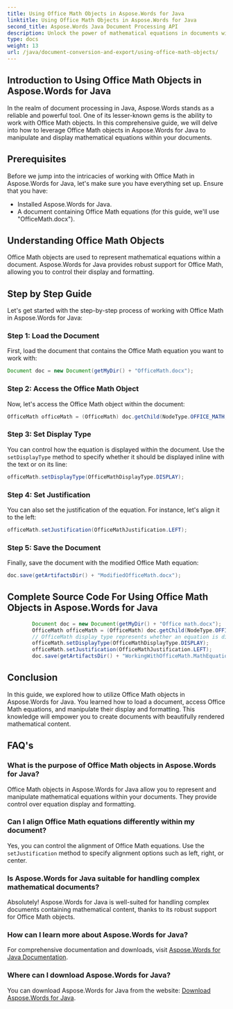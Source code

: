 ```yaml
---
title: Using Office Math Objects in Aspose.Words for Java
linktitle: Using Office Math Objects in Aspose.Words for Java
second_title: Aspose.Words Java Document Processing API
description: Unlock the power of mathematical equations in documents with Aspose.Words for Java. Learn to manipulate and display Office Math objects effortlessly.
type: docs
weight: 13
url: /java/document-conversion-and-export/using-office-math-objects/
---
```


## Introduction to Using Office Math Objects in Aspose.Words for Java

In the realm of document processing in Java, Aspose.Words stands as a reliable and powerful tool. One of its lesser-known gems is the ability to work with Office Math objects. In this comprehensive guide, we will delve into how to leverage Office Math objects in Aspose.Words for Java to manipulate and display mathematical equations within your documents. 

## Prerequisites

Before we jump into the intricacies of working with Office Math in Aspose.Words for Java, let's make sure you have everything set up. Ensure that you have:

- Installed Aspose.Words for Java.
- A document containing Office Math equations (for this guide, we'll use "OfficeMath.docx").

## Understanding Office Math Objects

Office Math objects are used to represent mathematical equations within a document. Aspose.Words for Java provides robust support for Office Math, allowing you to control their display and formatting. 

## Step by Step Guide

Let's get started with the step-by-step process of working with Office Math in Aspose.Words for Java:

### Step 1: Load the Document

First, load the document that contains the Office Math equation you want to work with:

```java
Document doc = new Document(getMyDir() + "OfficeMath.docx");
```

### Step 2: Access the Office Math Object

Now, let's access the Office Math object within the document:

```java
OfficeMath officeMath = (OfficeMath) doc.getChild(NodeType.OFFICE_MATH, 0, true);
```

### Step 3: Set Display Type

You can control how the equation is displayed within the document. Use the `setDisplayType` method to specify whether it should be displayed inline with the text or on its line:

```java
officeMath.setDisplayType(OfficeMathDisplayType.DISPLAY);
```

### Step 4: Set Justification

You can also set the justification of the equation. For instance, let's align it to the left:

```java
officeMath.setJustification(OfficeMathJustification.LEFT);
```

### Step 5: Save the Document

Finally, save the document with the modified Office Math equation:

```java
doc.save(getArtifactsDir() + "ModifiedOfficeMath.docx");
```

## Complete Source Code For Using Office Math Objects in Aspose.Words for Java

```java
        Document doc = new Document(getMyDir() + "Office math.docx");
        OfficeMath officeMath = (OfficeMath) doc.getChild(NodeType.OFFICE_MATH, 0, true);
        // OfficeMath display type represents whether an equation is displayed inline with the text or displayed on its line.
        officeMath.setDisplayType(OfficeMathDisplayType.DISPLAY);
        officeMath.setJustification(OfficeMathJustification.LEFT);
        doc.save(getArtifactsDir() + "WorkingWithOfficeMath.MathEquations.docx");
```

## Conclusion

In this guide, we explored how to utilize Office Math objects in Aspose.Words for Java. You learned how to load a document, access Office Math equations, and manipulate their display and formatting. This knowledge will empower you to create documents with beautifully rendered mathematical content.

## FAQ's

### What is the purpose of Office Math objects in Aspose.Words for Java?

Office Math objects in Aspose.Words for Java allow you to represent and manipulate mathematical equations within your documents. They provide control over equation display and formatting.

### Can I align Office Math equations differently within my document?

Yes, you can control the alignment of Office Math equations. Use the `setJustification` method to specify alignment options such as left, right, or center.

### Is Aspose.Words for Java suitable for handling complex mathematical documents?

Absolutely! Aspose.Words for Java is well-suited for handling complex documents containing mathematical content, thanks to its robust support for Office Math objects.

### How can I learn more about Aspose.Words for Java?

For comprehensive documentation and downloads, visit [Aspose.Words for Java Documentation](https://reference.aspose.com/words/java/).

### Where can I download Aspose.Words for Java?

You can download Aspose.Words for Java from the website: [Download Aspose.Words for Java](https://releases.aspose.com/words/java/).
